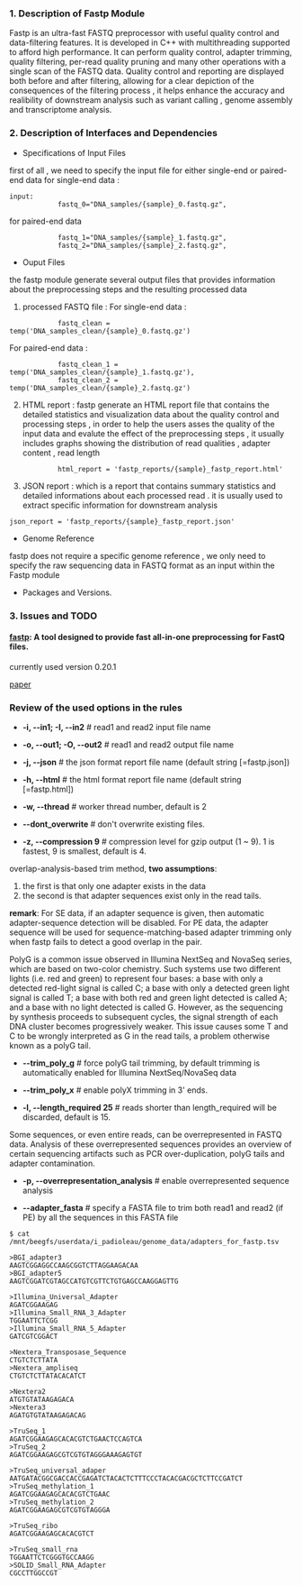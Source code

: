 ### 1. Description of Fastp Module

Fastp is an ultra-fast FASTQ preprocessor with useful quality control and data-filtering features. It is developed in C++ with multithreading supported to afford high performance. It can perform quality control, adapter trimming, quality filtering, per-read quality pruning and many other operations with a single scan of the FASTQ data. Quality control and reporting are displayed both before and after filtering, allowing for a clear depiction of the consequences of the filtering process , it helps enhance the accuracy and realibility of downstream analysis such as variant calling , genome assembly and transcriptome analysis.


### 2. Description of Interfaces and Dependencies

- Specifications of Input Files

first of all , we need to specify the input file for either single-end or paired-end data 
for single-end data :
```
input:
            fastq_0="DNA_samples/{sample}_0.fastq.gz",
```
for paired-end data 
```
            fastq_1="DNA_samples/{sample}_1.fastq.gz",
            fastq_2="DNA_samples/{sample}_2.fastq.gz",
```

- Ouput Files

the fastp module generate several output files that provides information about the preprocessing steps and the resulting processed data 
1. processed FASTQ file :
For single-end data :
```
            fastq_clean = temp('DNA_samples_clean/{sample}_0.fastq.gz')
```
For paired-end data :
```
            fastq_clean_1 = temp('DNA_samples_clean/{sample}_1.fastq.gz'),
            fastq_clean_2 = temp('DNA_samples_clean/{sample}_2.fastq.gz')
```
2. HTML report : fastp generate an HTML report file that contains the detailed statistics and visualization data about the quality control and processing steps , in order to help the users asses the quality of the input data and evalute the effect of the preprocessing steps , it usually includes graphs showing the distribution of read qualities , adapter content , read length 

```           
            html_report = 'fastp_reports/{sample}_fastp_report.html'
```
3. JSON report : which is a report that contains summary statistics and detailed informations about each processed read . it is usually used to extract specific information for downstream analysis 
```
json_report = 'fastp_reports/{sample}_fastp_report.json'
```
- Genome Reference

fastp does not require a specific genome reference , we only need to specify the raw sequencing data in FASTQ format as an input within the Fastp module

- Packages and Versions.

### 3. Issues and TODO


#### [fastp](https://github.com/OpenGene/fastp#readme): A tool designed to provide fast all-in-one preprocessing for FastQ files. 
currently used version 0.20.1

[paper](https://academic.oup.com/bioinformatics/article/34/17/i884/5093234)

### Review of the used options in the rules

- **-i, --in1; -I, --in2** # read1 and read2 input file name

- **-o, --out1; -O, --out2** # read1 and read2 output file name

- **-j, --json** # the json format report file name (default string [=fastp.json])

- **-h, --html** # the html format report file name (default string [=fastp.html])

- **-w, --thread** # worker thread number, default is 2

- **--dont_overwrite** # don't overwrite existing files.

- **-z, --compression 9** # compression level for gzip output (1 ~ 9). 1 is fastest, 9 is smallest, default is 4. 

overlap-analysis-based trim method, **two assumptions**:
1. the first is that only one adapter exists in the data
2. the second is that adapter sequences exist only in the read tails. 

**remark**: For SE data, if an adapter sequence is given, then automatic adapter-sequence detection will be disabled. For PE data, the adapter sequence will be used for sequence-matching-based adapter trimming only when fastp fails to detect a good overlap in the pair.

PolyG is a common issue observed in Illumina NextSeq and NovaSeq series, which are based on two-color chemistry. Such systems use two different lights (i.e. red and green) to represent four bases: a base with only a detected red-light signal is called C; a base with only a detected green light signal is called T; a base with both red and green light detected is called A; and a base with no light detected is called G. However, as the sequencing by synthesis proceeds to subsequent cycles, the signal strength of each DNA cluster becomes progressively weaker. This issue causes some T and C to be wrongly interpreted as G in the read tails, a problem otherwise known as a polyG tail.

- **--trim_poly_g** # force polyG tail trimming, by default trimming is automatically enabled for Illumina NextSeq/NovaSeq data

- **--trim_poly_x** # enable polyX trimming in 3' ends.

- **-l, --length_required 25** # reads shorter than length_required will be discarded, default is 15.

Some sequences, or even entire reads, can be overrepresented in FASTQ data. Analysis of these overrepresented sequences provides an overview of certain sequencing artifacts such as PCR over-duplication, polyG tails and adapter contamination. 

- **-p, --overrepresentation_analysis** # enable overrepresented sequence analysis

- **--adapter_fasta** # specify a FASTA file to trim both read1 and read2 (if PE) by all the sequences in this FASTA file
```
$ cat /mnt/beegfs/userdata/i_padioleau/genome_data/adapters_for_fastp.tsv

>BGI_adapter3
AAGTCGGAGGCCAAGCGGTCTTAGGAAGACAA
>BGI_adapter5
AAGTCGGATCGTAGCCATGTCGTTCTGTGAGCCAAGGAGTTG

>Illumina_Universal_Adapter
AGATCGGAAGAG
>Illumina_Small_RNA_3_Adapter
TGGAATTCTCGG
>Illumina_Small_RNA_5_Adapter
GATCGTCGGACT

>Nextera_Transposase_Sequence
CTGTCTCTTATA
>Nextera_ampliseq
CTGTCTCTTATACACATCT

>Nextera2
ATGTGTATAAGAGACA
>Nextera3
AGATGTGTATAAGAGACAG

>TruSeq_1
AGATCGGAAGAGCACACGTCTGAACTCCAGTCA
>TruSeq_2
AGATCGGAAGAGCGTCGTGTAGGGAAAGAGTGT

>TruSeq_universal_adaper
AATGATACGGCGACCACCGAGATCTACACTCTTTCCCTACACGACGCTCTTCCGATCT
>TruSeq_methylation_1
AGATCGGAAGAGCACACGTCTGAAC
>TruSeq_methylation_2
AGATCGGAAGAGCGTCGTGTAGGGA

>TruSeq_ribo
AGATCGGAAGAGCACACGTCT

>TruSeq_small_rna
TGGAATTCTCGGGTGCCAAGG
>SOLID_Small_RNA_Adapter
CGCCTTGGCCGT
```
